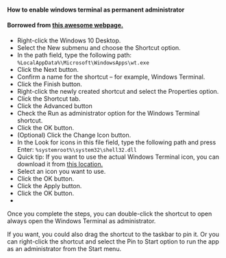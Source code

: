 #### How to enable windows terminal as permanent administrator
#### Borrowed from [this awesome webpage.](https://pureinfotech.com/always-run-windows-terminal-administrator-windows-10/)
- Right-click the Windows 10 Desktop.
- Select the New submenu and choose the Shortcut option.
- In the path field, type the following path:
`%LocalAppData%\Microsoft\WindowsApps\wt.exe`
- Click the Next button.
- Confirm a name for the shortcut – for example, Windows Terminal.
- Click the Finish button.
- Right-click the newly created shortcut and select the Properties option.
- Click the Shortcut tab.
- Click the Advanced button
- Check the Run as administrator option for the Windows Terminal shortcut.
- Click the OK button.
- (Optional) Click the Change Icon button.
- In the Look for icons in this file field, type the following path and press Enter:
`%systemroot%\system32\shell32.dll`
- Quick tip: If you want to use the actual Windows Terminal icon, you can download it from [this location.](https://raw.githubusercontent.com/microsoft/terminal/master/res/terminal.ico)
- Select an icon you want to use.
- Click the OK button.
- Click the Apply button.
- Click the OK button.
- 
Once you complete the steps, you can double-click the shortcut to open always open the Windows Terminal as administrator.

If you want, you could also drag the shortcut to the taskbar to pin it. Or you can right-click the shortcut and select the Pin to Start option to run the app as an administrator from the Start menu.
